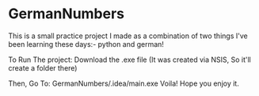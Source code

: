 # GermanNumbers
This is a small practice project I made as a combination of two things I've been learning these days:- python and german!

To Run The project:
Download the .exe file (It was created via NSIS, So it'll create a folder there)

Then, Go To:
GermanNumbers/.idea/main.exe
Voila! Hope you enjoy it.
